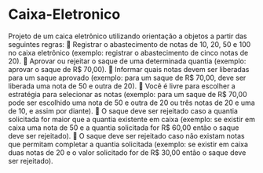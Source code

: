 # Caixa-Eletronico
Projeto de um caica eletrônico utilizando orientação a objetos a partir das seguintes regras:
 Registrar o abastecimento de notas de 10, 20, 50 e 100 no caixa eletrônico (exemplo:
registrar o abastecimento de cinco notas de 20).
 Aprovar ou rejeitar o saque de uma determinada quantia (exemplo: aprovar o saque
de R$ 70,00).
 Informar quais notas devem ser liberadas para um saque aprovado (exemplo: para um
saque de R$ 70,00, deve ser liberada uma nota de 50 e outra de 20).
 Você é livre para escolher a estratégia para selecionar as notas (exemplo: para um
saque de R$ 70,00 pode ser escolhido uma nota de 50 e outra de 20 ou três notas de
20 e uma de 10, e assim por diante).
 O saque deve ser rejeitado caso a quantia solicitada for maior que a quantia existente
em caixa (exemplo: se existir em caixa uma nota de 50 e a quantia solicitada for R$
60,00 então o saque deve ser rejeitado).
 O saque deve ser rejeitado caso não existam notas que permitam completar a quantia
solicitada (exemplo: se existir em caixa duas notas de 20 e o valor solicitado for de R$
30,00 então o saque deve ser rejeitado).
